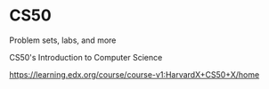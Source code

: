 # CS50
Problem sets, labs, and more


CS50's Introduction to Computer Science

https://learning.edx.org/course/course-v1:HarvardX+CS50+X/home
